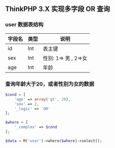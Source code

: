 ## ThinkPHP 3.X 实现多字段 OR 查询

### user 数据表结构

| 字段名 | 类型 | 说明                 |
| ------ | ---- | -------------------- |
| id     | Int  | 表主键               |
| sex    | Int  | 性别: 1=> 男 , 2=>女 |
| age    | Int  | 年龄                 |

### 查询年龄大于20，或者性别为女的数据

```php
$cond = [
	'age' => array('gt', 20),
	'sex' => 2,
	'_logic' => 'OR'
];

$where = [
	'_complex' => $cond
];

$data = M('user')->where($where)->select();
```

